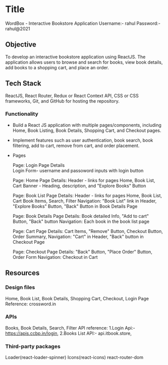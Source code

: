 # Title
 WordBox  - Interactive Bookstore Application
 Username:- rahul
 Password:- rahul@2021

## Objective
 To develop an interactive bookstore application using ReactJS. The application allows users to browse and search for books, view book details, add books to a shopping cart, and place an order.

## Tech Stack
 ReactJS, React Router, Redux or React Context API, CSS or CSS frameworks, Git, and GitHub for hosting the repository.

### Functionality
*   Build a React JS application with multiple  pages/components, including Home, Book Listing, Book Details, Shopping Cart, and Checkout pages.
*   Implement features such as user authentication, book search, book filtering, add to cart, remove from cart, and order placement.

* Pages
    
    Page: Login
    Page Details    
        Login Form- username and passoword inputs with login button

    Page: Home
    Page Details:
        Header - links for pages Home, Book List, Cart
        Banner - Heading, description, and "Explore Books" Button

    Page: Book List
    Page Details:
        Header - links for pages Home, Book List, Cart
        Book Items, Search, Filter
    Navigation:
        "Book List" link in Header,
        "Explore Books" Button,
        "Back" Button in Book Details Page

    Page: Book Details
    Page Details: 
        Book detailed Info, "Add to cart" Button, "Back" button
    Navigation:
        Each book in the book list page

    Page: Cart
    Page Details: 
        Cart Items, "Remove" Button, Checkout Button, Order Summary,
    Navigation:
        "Cart" in Header,
        "Back" button in Checkout Page

    Page: Checkout
    Page Details: 
        "Back" Button, "Place Order" Button, Order Form
    Navigation: 
        Checkout in Cart
    

## Resources

### Design files
 Home, Book List, Book Details, Shopping Cart, Checkout, Login Page
 Reference: crossword.in

### APIs
 Books, Book Details, Search, Filter
 API reference: 
        1.Login Api:- https://apis.ccbp.in/login,
        2.Books List API:- api.itbook.store,

### Third-party packages
 Loader(react-loader-spinner)
 Icons(react-icons)
 react-router-dom
